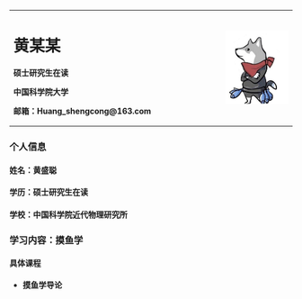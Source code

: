 <table border="0">
  <tr>
    <td width="75%">
      <h1>黄某某</h1>
      <p><b>硕士研究生在读</b><p>
      <p><b>中国科学院大学</b><p>
      <p><b>邮箱：Huang_shengcong@163.com</b><p>
    </td>
    <td width="25%">
      <img src="/8d06273beedb2316ed73b594f20a2d60.jpeg" width="100%">    
    </td>
  </tr>
</table>


### 个人信息
#### 姓名：黄盛聪
#### 学历：硕士研究生在读
#### 学校：中国科学院近代物理研究所
#### 

### 学习内容：摸鱼学
#### 具体课程
- **摸鱼学导论**
